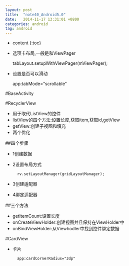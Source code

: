 ```yaml
---
layout: post
title:  "note40_Android5.0"
date:   2014-11-17 13:31:01 +0800
categories: android
tag: android
---
```


* content
{:toc}
- 选项卡布局,一般是和ViewPager

    tabLayout.setupWithViewPager(mViewPager);
- 设置是否可以滑动

     app:tabMode="scrollable"

#BaseActivity

#RecyclerView
- 用于取代ListView的控件
- listView的四个方法:设置长度,获取item,获取id,getView
- getView:创建子视图和填充
- 两个优化

##四个步骤
- 1创建数据
- 2设置布局方式

     	rv.setLayoutManager(gridLayoutManager);
- 3创建适配器
- 4绑定适配器

##三个方法
- getItemCount:设置长度
- onCreateViewHolder:创建视图并且保持在ViewHolder中
- onBindViewHolder:从Viewhodler中找到控件绑定数据

#CardView
- 卡片

     	app:cardCornerRadius="3dp"
